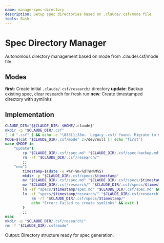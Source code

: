 ```yaml
---
name: manage-spec-directory
description: Setup spec directories based on .claude/.csf/mode file
tools: Bash
---
```


# Spec Directory Manager

Autonomous directory management based on mode from .claude/.csf/mode file.

## Modes

**first**: Create initial `.claude/.csf/research/` directory
**update**: Backup existing spec, clear research for fresh run
**new**: Create timestamped directory with symlinks

## Implementation

```bash
CLAUDE_DIR="${CLAUDE_DIR:-$HOME/.claude}"
mkdir -p "$CLAUDE_DIR/.csf"
[ -d ".csf" ] && echo -e "\033[1;33m⚠️  Legacy .csf/ found. Migrate to $CLAUDE_DIR/.csf/\033[0m"
MODE=$(cat "$CLAUDE_DIR/.csf/mode" 2>/dev/null || echo "first")
case $MODE in
    "update")
        cp "$CLAUDE_DIR/.csf/spec.md" "$CLAUDE_DIR/.csf/spec-backup.md" 2>/dev/null
        rm -rf "$CLAUDE_DIR/.csf/research/"
        ;;
    "new")
        timestamp=$(date -u +%Y-%m-%dT%H%M%S)
        mkdir -p "$CLAUDE_DIR/.csf/specs/$timestamp"
        mv "$CLAUDE_DIR/.csf/spec.md" "$CLAUDE_DIR/.csf/specs/$timestamp/" 2>/dev/null
        mv "$CLAUDE_DIR/.csf/research/" "$CLAUDE_DIR/.csf/specs/$timestamp/" 2>/dev/null
        ln -sf "specs/$timestamp/spec.md" "$CLAUDE_DIR/.csf/spec.md" && \
        ln -sf "specs/$timestamp/research/" "$CLAUDE_DIR/.csf/research" || {
            rm -rf "$CLAUDE_DIR/.csf/specs/$timestamp/"
            echo "Error: Failed to create symlinks" && exit 1
        }
        ;;
esac
mkdir -p "$CLAUDE_DIR/.csf/research/"
rm -f "$CLAUDE_DIR/.csf/mode"
```

Output: Directory structure ready for spec generation.